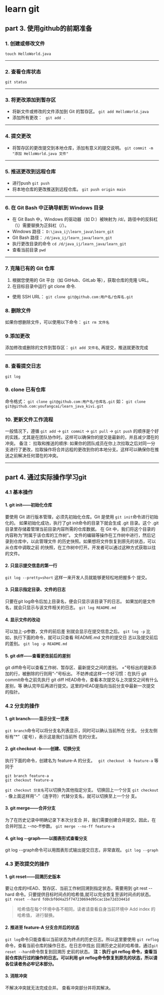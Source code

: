 learn git
===
## part 3. 使用github的前期准备

### 1. 创建或修改文件
`touch HelloWorld.java`
- - -

### 2. 查看仓库状态
`git status`

- - -
### 3. 将更改添加到暂存区
 - 将新文件或修改的文件添加到 Git 的暂存区。
	`git add HelloWorld.java`
 -  添加所有更改：
	` git add .`
---
### 4. 提交更改
- 将暂存区的更改提交到本地仓库，添加有意义的提交说明。
    `git commit -m "添加 HelloWorld.java 文件"`
---
### 5. 推送更改到远程仓库

- 进行push
	`git push`
- 将本地仓库的更改推送到远程仓库。
	`git push origin main`
---
### 6. 在 Git Bash 中正确导航到 Windows 目录
- 在 Git Bash 中，Windows 的驱动器（如 D:）被映射为 /d/。路径中的反斜杠（\）需要替换为正斜杠（/）。
- Windows 路径：
`D:\java_ij\learn_java\learn_git`
- Git Bash 路径：
`/d/java_ij/learn_java/learn_git`
-  执行更改目录的命令
`cd /d/java_ij/learn_java/learn_git`
- 查看当前目录
`pwd`

---
### 7. 克隆已有的 Git 仓库
  1. 根据您使用的 Git 平台（如 GitHub、GitLab 等），获取仓库的克隆 URL。
  2. 在目标目录中运行 git clone 命令.

  - 使用 SSH URL：
    `git clone git@github.com:用户名/仓库名.git`
### 8. 删除文件
如果你想删除文件，可以使用以下命令：
`git rm 文件名`

### 9.添加更改
添加修改或删除的文件到暂存区：
`git add 文件名`, 再提交，推送就更改完成

---

### 8. 查看提交日志
  `git log`

### 9. clone 已有仓库

命令格式：
`git clone git@github.com:用户名/仓库名.git`
如：
`git clone git@github.com:youfangcai/learn_java_kivi.git`

### 10. 更新文件工作流程

一般情况下，遵循 `git add` -> `git commit` -> `git pull` -> `git push` 的顺序是个好的实践，尤其是在团队协作时。这样可以确保你的提交是最新的，并且减少潜在的冲突。
备注： 拉取和推送的顺序: 如果你的团队成员在你上次拉取之后对同一分支进行了更改，拉取操作将合并远程的更改到你的本地分支。这样可以确保你在推送之前解决任何潜在的冲突。

---
## part 4. 通过实际操作学习git

### 4.1  基本操作
#### 1. git init——初始化仓库

  要使用 Git 进行版本管理，必须先初始化仓库。Git 是使用 `git init`命令进行初始化的。
  如果初始化成功，执行了git init命令的目录下就会生成 .git 目录。这个 .git 目录里存储着管理当前目录内容所需的仓库数据。
  在 Git 中，我们将这个目录的内容称为“附属于该仓库的工作树”。 文件的编辑等操作在工作树中进行，然后记录到仓库中，以此管理文件 的历史快照。如果想将文件恢复到原先的状态，可以从仓库中调取之前 的快照，在工作树中打开。开发者可以通过这种方式获取以往的文件。
#### 2. 只显示提交信息的第一行

`git log --pretty=short` 这样一来开发人员就能够更轻松地把握多个 提交。
#### 3. 只显示指定目录、文件的日志

只要在git log命令后加上目录名，便会只显示该目录下的日志。 如果加的是文件名，就会只显示与该文件相关的日志。
`git log README.md`
#### 4. 显示文件的改动

可以加上-p参数，文件的前后差 别就会显示在提交信息之后。
`git log -p`
比如，执行下面的命令，就可以只查看 README.md 文件的提交日 志以及提交前后的差别。
`git log -p README.md`
#### 5. git diff——查看更改前后的差别

git diff命令可以查看工作树、暂存区、最新提交之间的差别。
+”号标出的是新添加的行，被删除的行则用“-”号标出。
不妨养成这样一个好习惯：在执行 git commit命令之前先执行 git diff HEAD命令，查看本次提交与上次提交之间有什么差别，等 确认完毕后再进行提交。这里的HEAD是指向当前分支中最新一次提交 的指针。


### 4.2 分支的操作

#### 1. git branch——显示分支一览表

`git branch`命令可以将分支名列表显示，同时可以确认当前所在 分支。
分支左侧标有“*”（星号），表示这是我们当前所 在的分支。

#### 2. git checkout -b——创建、切换分支

  执行下面的命令，创建名为 feature-A 的分支。
  ` git checkout -b feature-a`
  等同于
   ```
  git branch feature-a
  git checkout feature-a
   ```

  `git checkout 分支名`可以切换为其他指定分支。
  切换回上一个分支 `git checkout -` 像上面这样用“-”（连字符）代替分支名，就可以切换至上一个分 支。
#### 3. git merge——合并分支

为了在历史记录中明确记录下本次分支合 并，我们需要创建合并提交。因此，在合并时加上 --no-ff参数。
`git merge --no-ff feature-a`
#### 4. git log --graph——以图表形式查看分支

git log --graph命令可以用图表形式输出提交日志，非常直观。
`git log --graph`

### 4.3 更改提交的操作

#### 1. git reset——回溯历史版本

要让仓库的HEAD、暂存区、当前工作树回溯到指定状态，需要用到 git rest --hard 命令。只要提供目标时间点的哈希值,就可以完全恢复至该时间点的状态。
`git reset --hard fd0cbf0d4a25f747230694d95cac1be72d33441d`
>哈希值在每个环境中各不相同，读者请查看自身当前环境中 Add index 的哈希值， 进行替换。
#### 2. 推进至 feature-A 分支合并后的状态

`git log`命令只能查看以当前状态为终点的历史日志。所以这里要使用 `git reflog`命令，查看当前仓库的操作日志。在日志中找出 回溯历史之前的哈希值，通过`git reset --hard`命令恢复到回溯历 史前的状态。
**注：执行 git reflog 命令，查看当前仓库执行过的操作的日志。可以利用 git reflog命令恢复到原先的状态，所以请各位读者务必牢记本部分。**
#### 3. 消除冲突
不解决冲突就无法完成合并。
查看冲突部分并将其解决。
